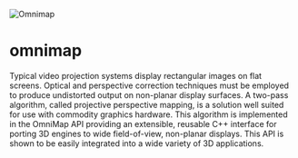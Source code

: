 
![Omnimap](http://www.clementshimizu.com/wp-content/uploads/2008/12/Elumenati-Magic-Planet-Dome-Spin.gif)
# omnimap
Typical video projection systems display rectangular images on flat screens. Optical and perspective correction techniques must be employed to produce undistorted output on non-planar display surfaces. A two-pass algorithm, called projective perspective mapping, is a solution well suited for use with commodity graphics hardware. This algorithm is implemented in the OmniMap API providing an extensible, reusable C++ interface for porting 3D engines to wide field-of-view, non-planar displays. This API is shown to be easily integrated into a wide variety of 3D applications.

